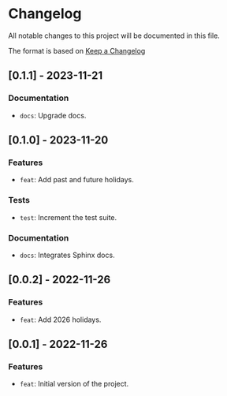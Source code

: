 # Changelog
All notable changes to this project will be documented in this file.

The format is based on [Keep a Changelog](https://keepachangelog.com/en/1.0.0/)

## [0.1.1] - 2023-11-21
### Documentation
- `docs`: Upgrade docs.

## [0.1.0] - 2023-11-20
### Features
- `feat`: Add past and future holidays.

### Tests
- `test`: Increment the test suite.

### Documentation
- `docs`: Integrates Sphinx docs.

## [0.0.2] - 2022-11-26
### Features
- `feat`: Add 2026 holidays.

## [0.0.1] - 2022-11-26
### Features
- `feat`: Initial version of the project.
